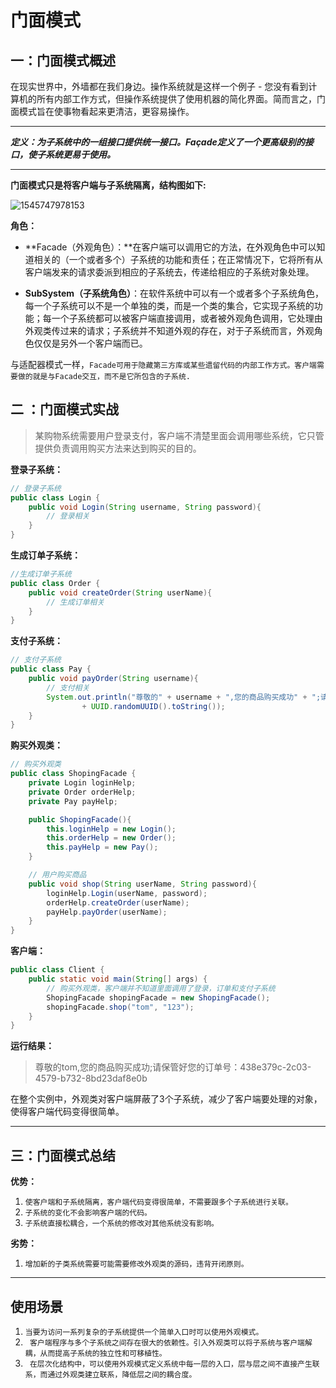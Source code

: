 # 门面模式

## 一：门面模式概述

在现实世界中，外墙都在我们身边。操作系统就是这样一个例子 - 您没有看到计算机的所有内部工作方式，但操作系统提供了使用机器的简化界面。简而言之，门面模式旨在使事物看起来更清洁，更容易操作。

---

***定义：为子系统中的一组接口提供统一接口。Façade定义了一个更高级别的接口，使子系统更易于使用。***

---

**门面模式只是将客户端与子系统隔离，结构图如下:**

![1545747978153](http://piw7yv6sx.bkt.clouddn.com/toskye/designPattern/%E9%97%A8%E9%9D%A2%E6%A8%A1%E5%BC%8F%E5%9B%BE1.png)

**角色：**

- **Facade（外观角色）：**在客户端可以调用它的方法，在外观角色中可以知道相关的（一个或者多个）子系统的功能和责任；在正常情况下，它将所有从客户端发来的请求委派到相应的子系统去，传递给相应的子系统对象处理。

- **SubSystem（子系统角色）**：在软件系统中可以有一个或者多个子系统角色，每一个子系统可以不是一个单独的类，而是一个类的集合，它实现子系统的功能；每一个子系统都可以被客户端直接调用，或者被外观角色调用，它处理由外观类传过来的请求；子系统并不知道外观的存在，对于子系统而言，外观角色仅仅是另外一个客户端而已。

与适配器模式一样，`Facade可用于隐藏第三方库或某些遗留代码的内部工作方式。客户端需要做的就是与Facade交互，而不是它所包含的子系统.`



## 二 ：门面模式实战

> 某购物系统需要用户登录支付，客户端不清楚里面会调用哪些系统，它只管提供负责调用购买方法来达到购买的目的。

**登录子系统：**

```java
// 登录子系统
public class Login {
    public void Login(String username, String password){
        // 登录相关
    }
}
```

**生成订单子系统：**

```java
//生成订单子系统
public class Order {
    public void createOrder(String userName){
        // 生成订单相关
    }
}
```

**支付子系统：**

```java
// 支付子系统
public class Pay {
    public void payOrder(String username){
        // 支付相关
        System.out.println("尊敬的" + username + ",您的商品购买成功" + ";请保管好您的订单号："
                + UUID.randomUUID().toString());
    }
}
```

**购买外观类：**

```java
// 购买外观类
public class ShopingFacade {
    private Login loginHelp;
    private Order orderHelp;
    private Pay payHelp;

    public ShopingFacade(){
        this.loginHelp = new Login();
        this.orderHelp = new Order();
        this.payHelp = new Pay();
    }

    // 用户购买商品
    public void shop(String userName, String password){
        loginHelp.Login(userName, password);
        orderHelp.createOrder(userName);
        payHelp.payOrder(userName);
    }
}
```

**客户端：**

```java
public class Client {
    public static void main(String[] args) {
        // 购买外观类，客户端并不知道里面调用了登录，订单和支付子系统
        ShopingFacade shopingFacade = new ShopingFacade();
        shopingFacade.shop("tom", "123");
    }
}
```

**运行结果：**

> 尊敬的tom,您的商品购买成功;请保管好您的订单号：438e379c-2c03-4579-b732-8bd23daf8e0b

在整个实例中，外观类对客户端屏蔽了3个子系统，减少了客户端要处理的对象，使得客户端代码变得很简单。

---

## 三：门面模式总结

**优势：**

1. `使客户端和子系统隔离，客户端代码变得很简单，不需要跟多个子系统进行关联。`
2. `子系统的变化不会影响客户端的代码。`
3. `子系统直接松耦合，一个系统的修改对其他系统没有影响。`

**劣势：**

1. `增加新的子类系统需要可能需要修改外观类的源码，违背开闭原则。`

---

## 使用场景

1. `当要为访问一系列复杂的子系统提供一个简单入口时可以使用外观模式。`
2. ` 客户端程序与多个子系统之间存在很大的依赖性。引入外观类可以将子系统与客户端解耦，从而提高子系统的独立性和可移植性。`
3. ` 在层次化结构中，可以使用外观模式定义系统中每一层的入口，层与层之间不直接产生联系，而通过外观类建立联系，降低层之间的耦合度。`


